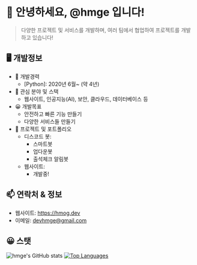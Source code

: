 # 👋 안녕하세요, @hmge 입니다!
> 다양한 프로젝트 및 서비스를 개발하며, 여러 팀에서 협업하여 프로젝트를 개발 하고 있습니다!

## 🖥️ 개발정보
- 💼 개발경력
  - [Python]: 2020년 6월~ (약 4년)
- 🌱 관심 분야 및 스택
  - 웹사이트, 인공지능(AI), 보안, 클라우드, 데이터베이스 등
- 😀 개발목표
  - 안전하고 빠른 기능 만들기
  - 다양한 서비스들 만들기
- 🎉 프로젝트 및 포트폴리오
  - 디스코드 봇:
    - 스마트봇
    - 업다운봇
    - 출석체크 알림봇
  - 웹사이트:
    - 개발중!
## 📫 연락처 & 정보
- 웹사이트: https://hmog.dev
- 이메일: devhmge@gmail.com

## 😀 스탯
![hmge's GitHub stats](https://github-readme-stats.vercel.app/api?username=hmge&show_icons=true)
[![Top Languages](https://github-readme-stats.vercel.app/api/top-langs/?username=hmge&layout=compact)](https://github.com/hmge/github-readme-stats)
